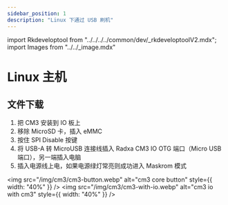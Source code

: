 ```yaml
---
sidebar_position: 1
description: "Linux 下通过 USB 刷机"
---
```


import Rkdeveloptool from "../../../../common/dev/\_rkdeveloptoolV2.mdx";
import Images from "../../\_image.mdx"

# Linux 主机

## 文件下载

<Images loader={true} system_img={true} spi_img={false} />

<Rkdeveloptool model="radxa-cm3-io" release_num="27" desktop="xfce" platform="linux" loader="rk356x_spl_loader_v1.15.113.bin">

<ol>
    <li>把 CM3 安装到 IO 板上</li>
    <li>移除 MicroSD 卡，插入 eMMC</li>
    <li>按住 SPI Disable 按键</li>
    <li>将 USB-A 转 MicroUSB 连接线插入 Radxa CM3 IO OTG 端口（Micro USB 端口），另一端插入电脑</li>
    <li>插入电源线上电，如果电源绿灯常亮则成功进入 Maskrom 模式</li>
</ol>

<img src="/img/cm3/cm3-button.webp" alt="cm3 core button" style={{ width: "40%" }} />
<img src="/img/cm3/cm3-with-io.webp" alt="cm3 io with cm3" style={{ width: "40%" }} />

</Rkdeveloptool>
